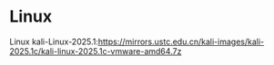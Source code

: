 # Linux
Linux
kali-Linux-2025.1:https://mirrors.ustc.edu.cn/kali-images/kali-2025.1c/kali-linux-2025.1c-vmware-amd64.7z
